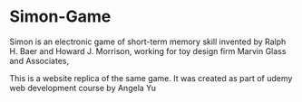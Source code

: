 # Simon-Game
Simon is an electronic game of short-term memory skill invented by Ralph H. Baer and Howard J. Morrison, working for toy design firm Marvin Glass and Associates,

This is a website replica of the same game.
It was created as part of udemy web development course by Angela Yu 
